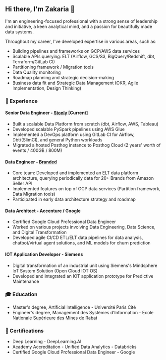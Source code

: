 ## Hi there, I'm Zakaria 👋

I'm an engineering-focused professional with a strong sense of leadership and initiative, a keen analytical mind, and a passion for beautifully made data systems.

Throughout my career, I've developed expertise in various areas, such as:

- Building pipelines and frameworks on GCP/AWS data services
- Scalable APIs querying: ELT (Airflow, GCS/S3, BigQuery/Redshift, dbt, Terraform/GitLab CI)
- Partitioning framework / Migration tools
- Data Quality monitoring
- Roadmap planning and strategic decision-making
- Business data fit and Strategic Data Management (OKR, Agile Implementation, Design Thinking)

### 🌟 Experience

#### Senior Data Engineer - [Stonly](https://stonly.com/) [Current]
- Built a scalable Data Platform from scratch (dbt, Airflow, AWS, Tableau)
- Developed scalable PySpark pipelines using AWS Glue
- Implemented a DevOps platform using GitLab CI for Airflow, Dbt/(SlimCI), and general Python workloads
- Migrated a hosted Posthog instance to Posthog Cloud (2 years' worth of events / 400GB / 800M)

#### Data Engineer - [Branded](https://joinbranded.com/)
- Core team: Developed and implemented an ELT data platform architecture, querying periodically data for 20+ Brands from Amazon Seller API
- Implemented features on top of GCP data services (Partition framework, Data Migration tools)
- Participated in early data architecture strategy and roadmap

#### Data Architect - Accenture / Google
- Certified Google Cloud Professional Data Engineer
- Worked on various projects involving Data Engineering, Data Science, and Digital Transformation
- Developed agile CI/CD ETL/ELT data pipelines for data analysis, chatbot/virtual agent solutions, and ML models for churn prediction

#### IOT Application Developer - Siemens
- Digital transformation of an industrial unit using Siemens's Mindsphere IoT System Solution (Open Cloud IOT OS)
- Developed and integrated an IOT application prototype for Predictive Maintenance

### 🎓 Education

- Master's degree, Artificial Intelligence - Université Paris Cité
- Engineer's degree, Management des Systèmes d'Information - Ecole Nationale Supérieure des Mines de Rabat

### 📜 Certifications

- Deep Learning - DeepLearning.AI
- Academy Accreditation - Unified Data Analytics - Databricks
- Certified Google Cloud Professional Data Engineer - Google

<!---
zakariahajji/zakariahajji is a ✨ special ✨ repository because its `README.md` (this file) appears on your GitHub profile.
You can click the Preview link to take a look at your changes.
--->
